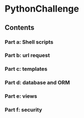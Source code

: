# PythonChallenge
## Contents
### Part a: Shell scripts
### Part b: url request
### Part c: templates
### Part d: database and ORM
### Part e: views
### Part f: security
